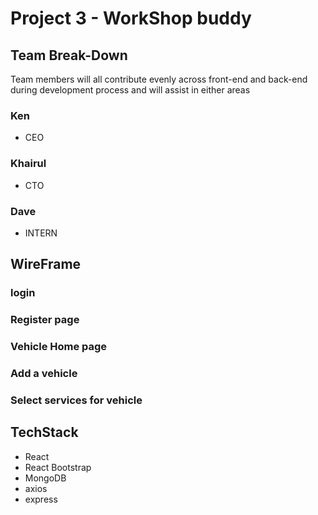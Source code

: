 # Project 3 - WorkShop buddy

## Team Break-Down

Team members will all contribute evenly across front-end and back-end during development process and will assist in either areas

### Ken

- CEO

### Khairul

- CTO

### Dave

- INTERN

## WireFrame

### login

### Register page

### Vehicle Home page

### Add a vehicle

### Select services for vehicle

## TechStack

- React
- React Bootstrap
- MongoDB
- axios
- express
